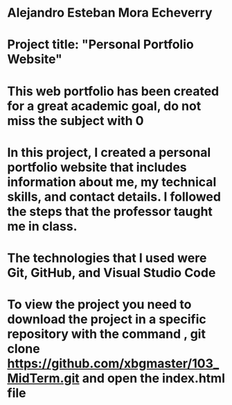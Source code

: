 # Alejandro Esteban Mora Echeverry
# Project title: "Personal Portfolio Website"
# This web portfolio has been created for a great academic goal, do not miss the subject with 0
# In this project, I created a personal portfolio website that includes information about me, my technical skills, and contact details. I followed the steps that the professor taught me in class.
# The technologies that I used were Git, GitHub, and Visual Studio Code
# To view the project you need to download the project in a specific repository with the command , git clone https://github.com/xbgmaster/103_MidTerm.git and open the index.html file